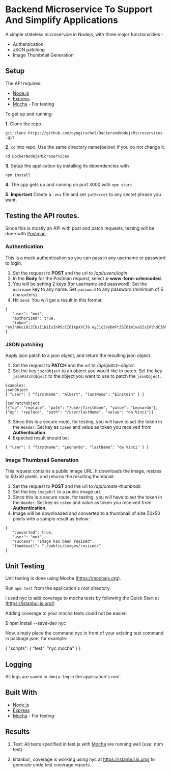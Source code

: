 # Backend Microservice To Support And Simplify Applications

A simple stateless microservice in Nodejs, with three major functionalities -

 * Authentication
 * JSON patching
 * Image Thumbnail Generation


## Setup

The API requires:
 * [Node.js](https://nodejs.org/en/download/)
 * [Express](https://expressjs.com/)
 * [Mocha](https://mochajs.org/) - For testing

To get up and running: 

**1.** Clone the repo.
```
git clone https://github.com/oyugirachel/DockerandNodejsMicroservices
.git
```

**2.**  ```cd``` into repo. Use the same directory name(below) if you do not change it.
```
cd DockerNodejsMicroservices
```

**3.**  Setup the application by installing its dependencies with
```
npm install
```

**4.**  The app gets up and running on port 3000 with ```npm start```.

**5.**  **Important** Create a ```.env``` file and set ```jwtSecret``` to any secret phrase you want.
 

## Testing the API routes.

Since this is mostly an API with post and patch requests, testing will be done with [Postman](https://www.getpostman.com/)

### Authentication
This is a mock authentication so you can pass in any username or password to login.
 1. Set the request to **POST** and the url to _/api/users/login_. 
 2. In the **Body** for the Postman request, select **x-www-form-urlencoded**.
 3. You will be setting 2 keys (for username and password). Set the ```username``` key to any name. Set ```password``` to any password (minimum of 6 characters).
 4. Hit ```Send```. You will get a result in this format:
 ```
 {
    "user": "moi",
    "authorized": true,
    "token": "eyJhbGciOiJIUzI1NiIsInR5cCI6IkpXVCJ9.eyJ1c2VybmFtZSI6Im1vaSIsImlhdCI6MTUzMjAwNDkwMSwiZXhwIjoxNTMyMDI2NTAxfQ.sonItbpZ_yKsRLDXNfDqwN6yN5VbdMVDhgKAMxDmPFY"
}
 ```


 ### JSON patching
Apply json patch to a json object, and return the resulting json object.
 1. Set the request to **PATCH** and the url to _/api/patch-object_.
 2. Set the key ```jsonObject``` to an object you would like to patch. Set the key ```jsonPatchObject``` to the object you want to use to patch the ```jsonObject```.
 ```
 Examples:
 jsonObject
 { "user": { "firstName": "Albert", "lastName": "Einstein" } }

 jsonPatchObject
 [{"op": "replace", "path": "/user/firstName", "value": "Leonardo"}, {"op": "replace", "path": "/user/lastName", "value": "da Vinci"}]
 ```
 3. Since this is a secure route, for testing, you will have to set the token in the ```Header```. Set key as ```token``` and value as token you received from **Authentication**.
 4. Expected result should be:
 ```
 { "user": { "firstName": "Leonardo", "lastName": "da Vinci" } }
 ```


 ### Image Thumbnail Generation
This request contains a public image URL. It downloads the image, resizes to 50x50 pixels, and returns the resulting thumbnail.
 1. Set the request to **POST** and the url to _/api/create-thumbnail_.
 2. Set the key ```imageUrl``` to a public image url.
 3. Since this is a secure route, for testing, you will have to set the token in the ```Header```. Set key as ```token``` and value as token you received from **Authentication**.
 4. Image will be downloaded and converted to a thumbnail of size 50x50 pixels with a sample result as below:
 ```
 {
    "converted": true,
    "user": "moi",
    "success": "Image has been resized",
    "thumbnail": "./public/images/resized/"
}
```


## Unit Testing

Unit testing is done using Mocha (https://mochajs.org).

Run ```npm test``` from the application's root directory.

I used nyc to add coverage to mocha tests by following the Quick Start at (https://istanbul.js.org/)

Adding coverage to your mocha tests could not be easier:

$ npm install --save-dev nyc

Now, simply place the command nyc in front of your existing test command in package.json, for example:

{
  "scripts": {
    "test": "nyc mocha"
  }
}

## Logging

All logs are saved in ```Umoja.log``` in the application's root.


## Built With

 * [Node.js](https://nodejs.org)
 * [Express](https://expressjs.com/)
 * [Mocha](https://mochajs.org/) - For testing


## Results

 1. Test: All tests specified in test.js with [Mocha](https://mochajs.org/) are running well (use: npm test)
 
 2. Istanbul_ coverage is working using nyc at https://istanbul.js.org/ to generate code test coverage reports.

